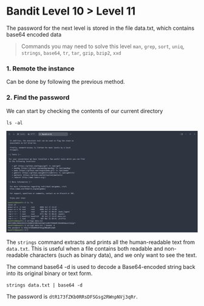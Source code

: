 # Bandit Level 10 > Level 11

The password for the next level is stored in the file data.txt, which contains base64 encoded data

> Commands you may need to solve this level
> `man`, `grep`, `sort`, `uniq`, `strings`, `base64`, `tr`, `tar`, `gzip`, `bzip2`, `xxd`

### 1. Remote the instance
Can be done by following the previous method.

### 2. Find the password
We can start by checking the contents of our current directory

```
ls -al
```

![alt text](/OverTheWire/Bandit/images/Bandit10.png)

The `strings` command extracts and prints all the human-readable text from `data.txt`. This is useful when a file contains both readable and non-readable characters (such as binary data), and we only want to see the text.

The command base64 -d is used to decode a Base64-encoded string back into its original binary or text form.

```
strings data.txt | base64 -d
```

The password is `dtR173fZKb0RRsDFSGsg2RWnpNVj3qRr`.